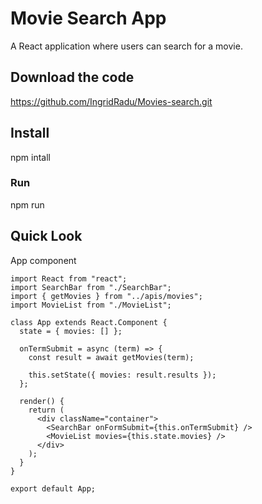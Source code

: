 # Movie Search App
A React application where users can search for a movie.

## Download the code
https://github.com/IngridRadu/Movies-search.git

## Install
npm intall

### Run
npm run

## Quick Look
App component

```
import React from "react";
import SearchBar from "./SearchBar";
import { getMovies } from "../apis/movies";
import MovieList from "./MovieList";

class App extends React.Component {
  state = { movies: [] };

  onTermSubmit = async (term) => {
    const result = await getMovies(term);

    this.setState({ movies: result.results });
  };

  render() {
    return (
      <div className="container">
        <SearchBar onFormSubmit={this.onTermSubmit} />
        <MovieList movies={this.state.movies} />
      </div>
    );
  }
}

export default App;
```
